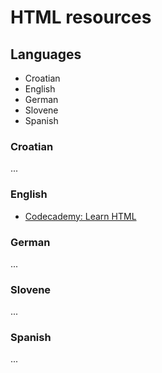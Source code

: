# HTML resources

## Languages

- Croatian
- English
- German
- Slovene
- Spanish

### Croatian
...

### English
- [Codecademy: Learn HTML](https://www.codecademy.com/learn/learn-html)

### German
...

### Slovene
...

### Spanish
...
